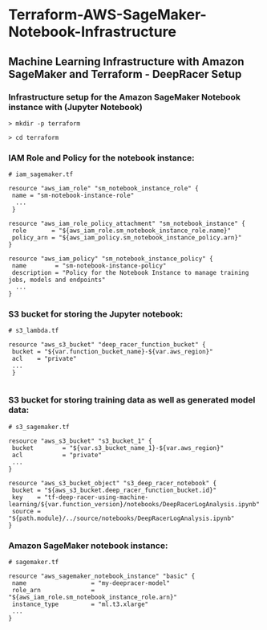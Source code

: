 # Terraform-AWS-SageMaker-Notebook-Infrastructure

Machine Learning Infrastructure with Amazon SageMaker and Terraform - DeepRacer Setup
--------------------------------------------------------------------------------------------------------------


### Infrastructure setup for the Amazon SageMaker Notebook instance with (Jupyter Notebook)
```
> mkdir -p terraform
```

```
> cd terraform
 ```
 
 ### IAM Role and Policy for the notebook instance:

 ```
# iam_sagemaker.tf

resource "aws_iam_role" "sm_notebook_instance_role" {
  name = "sm-notebook-instance-role"
   ...
  }
  
resource "aws_iam_role_policy_attachment" "sm_notebook_instance" {
  role       = "${aws_iam_role.sm_notebook_instance_role.name}"
  policy_arn = "${aws_iam_policy.sm_notebook_instance_policy.arn}"
}

resource "aws_iam_policy" "sm_notebook_instance_policy" {
  name        = "sm-notebook-instance-policy"
  description = "Policy for the Notebook Instance to manage training jobs, models and endpoints"
   ...
}

 ```
 
 ### S3 bucket for storing the Jupyter notebook:

 ```
# s3_lambda.tf

resource "aws_s3_bucket" "deep_racer_function_bucket" {
  bucket = "${var.function_bucket_name}-${var.aws_region}"
  acl    = "private"
  ...
  }


 ```
 
 ### S3 bucket for storing training data as well as generated model data:

 ```
# s3_sagemaker.tf

resource "aws_s3_bucket" "s3_bucket_1" {
  bucket        = "${var.s3_bucket_name_1}-${var.aws_region}"
  acl           = "private"
  ...
 }
 
resource "aws_s3_bucket_object" "s3_deep_racer_notebook" {
  bucket = "${aws_s3_bucket.deep_racer_function_bucket.id}"
  key    = "tf-deep-racer-using-machine-learning/${var.function_version}/notebooks/DeepRacerLogAnalysis.ipynb"
  source = "${path.module}/../source/notebooks/DeepRacerLogAnalysis.ipynb"
}
 ```
 
  ### Amazon SageMaker notebook instance:

 ```
# sagemaker.tf

resource "aws_sagemaker_notebook_instance" "basic" {
  name                  = "my-deepracer-model"
  role_arn              = "${aws_iam_role.sm_notebook_instance_role.arn}"
  instance_type         = "ml.t3.xlarge"
  ...
}
 ```

